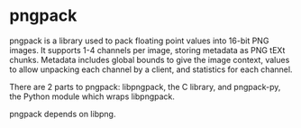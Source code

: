 # pngpack

pngpack is a library used to pack floating point values into 16-bit PNG images. It supports 1-4 channels per image, storing metadata as PNG tEXt chunks. Metadata includes global bounds to give the image context, values to allow unpacking each channel by a client, and statistics for each channel.

There are 2 parts to pngpack: libpngpack, the C library, and pngpack-py, the Python module which wraps libpngpack.

pngpack depends on libpng.
